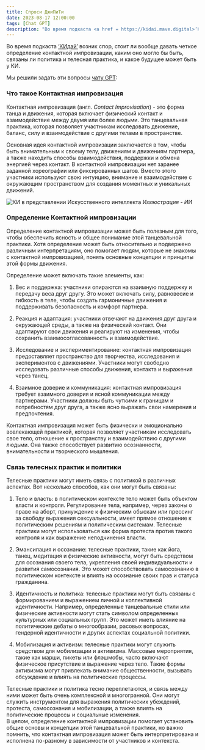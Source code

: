 ```yaml
---
title: Спроси ДжиПиТи
date: 2023-08-17 12:00:00
tags: [Chat GPT]
description: "Во время подкаста <a href = https://kidai.mave.digital>‘КИдай’</a> возник спор, стоит ли вообще давать четкое определение контактной импровизации, каким оно могло бы быть&nbsp;..."
---
```



Во время подкаста <a href = https://kidai.mave.digital target="_blank" rel="noreferrer">‘КИдай’</a> возник спор, стоит ли вообще давать четкое определение контактной импровизации, каким оно могло бы быть, связаны ли политика и телесная практика, и какое будущее может быть у КИ.

Мы решили задать эти вопросы <a href = https://chat.openai.com/ target="_blank" rel="noreferrer">чату GPT</a>:

### Что такое Контактная импровизация
Контактная  импровизация (англ. *Contact Improvisation*) - это форма танца и движения, которая включает физический контакт и взаимодействие между двумя или более людьми. Это танцевальная практика, которая позволяет участникам исследовать движение, баланс, силу и взаимодействие с другими телами в пространстве.  
 
Основная идея контактной импровизации заключается в том, чтобы быть внимательным к своему телу, движениям и движениям партнера, а также находить способы взаимодействия, поддержки и обмена энергией через контакт. В контактной импровизации нет заранее заданной хореографии или фиксированных шагов. Вместо этого участники используют свою интуицию, внимание и взаимодействие с окружающим пространством для создания моментных и уникальных движений.

![КИ в представлении Искусственного интеллекта](/media/ai-ci_2.jpg)
*Иллюстрация - ИИ*

### Определение Контактной импровизации
Определение контактной импровизации может быть полезным для того, чтобы обеспечить ясность и общее понимание этой танцевальной практики. Хотя определение может быть относительно и подвержено различным интерпретациям, оно помогает людям, которые не знакомы с контактной импровизацией, понять основные концепции и принципы этой формы движения.  
  
Определение может включать такие элементы, как:

1. Вес и поддержка: участники опираются на взаимную поддержку и передачу веса друг другу. Это может включать силу, равновесие и гибкость в теле, чтобы создать гармоничные движения и поддерживать безопасность и комфорт партнера.

2. Реакция и адаптация: участники отвечают на движения друг друга и окружающей среды, а также на физический контакт. Они адаптируют свои движения и реагируют на изменения, чтобы сохранить взаимосогласованность и взаимодействие.

3. Исследование и экспериментирование: контактная импровизация предоставляет пространство для творчества, исследования и экспериментов с движениями. Участники могут свободно исследовать различные способы движения, контакта и выражения через танец.

4. Взаимное доверие и коммуникация: контактная импровизация требует взаимного доверия и ясной коммуникации между партнерами. Участники должны быть чуткими к границам и потребностям друг друга, а также ясно выражать свои намерения и предпочтения.

Контактная импровизация может быть физически и эмоционально вовлекающей практикой, которая позволяет участникам исследовать свое тело, отношение к пространству и взаимодействию с другими людьми. Она также способствует развитию осознанности, внимательности и творческого мышления.

 
### Связь телесных практик и политики
Телесные практики могут иметь связь с политикой в различных аспектах. Вот несколько способов, как они могут быть связаны:

1. Тело и власть: в политическом контексте тело может быть объектом власти и контроля. Регулирование тела, например, через законы о праве на аборт, принуждение к физическим обыскам или прессинг за свободу выражения сексуальности, имеет прямое отношение к политическим решениям и политическим системам. Телесные практики могут использоваться как форма протеста против такого контроля и как выражение неподчинения власти.

2. Эмансипация и осознание: телесные практики, такие как йога, танец, медитация и физические активности, могут быть средством для осознания своего тела, укрепления своей индивидуальности и развития самосознания. Это может способствовать самосознанию в политическом контексте и влиять на осознание своих прав и статуса гражданина.

3. Идентичность и политика: телесные практики могут быть связаны с формированием и выражением личной и коллективной идентичности. Например, определенные танцевальные стили или физические активности могут стать символом определенных культурных или социальных групп. Это может иметь влияние на политические дебаты о многообразии, расовых вопросах, гендерной идентичности и других аспектах социальной политики.

4. Мобилизация и активизм: телесные практики могут служить средством для мобилизации и активизма.
Массовые мероприятия, такие как марши, пикеты или флэшмобы, часто включают физическое присутствие и выражение через тело. Такие формы активизма могут привлекать внимание общественности, вызывать обсуждение и влиять на политические процессы.
  
Телесные практики и политика тесно переплетаются, и связь между ними может быть очень комплексной и многогранной. Они могут служить инструментом для выражения политических убеждений, протеста, самосознания и мобилизации, а также влиять на политические процессы и социальные изменения.  
В целом, определение контактной импровизации помогает установить общие основы и концепции этой танцевальной практики, но важно помнить, что контактная импровизация может быть интерпретирована и исполнена по-разному в зависимости от участников и контекста.
